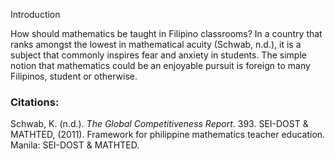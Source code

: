 Introduction

How should mathematics be taught in Filipino classrooms? In a country that ranks amongst the lowest in mathematical acuity (Schwab, n.d.), it is a subject that commonly inspires fear and anxiety in students. The simple notion that mathematics could be an enjoyable pursuit is foreign to many Filipinos, student or otherwise. 

### Citations:
Schwab, K. (n.d.). _The Global Competitiveness Report_. 393.
SEI-DOST & MATHTED, (2011). Framework for philippine mathematics teacher education. Manila: SEI-DOST & MATHTED.
